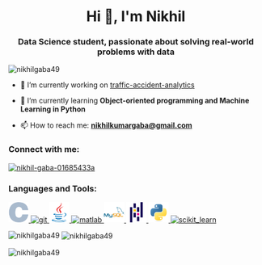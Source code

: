 <h1 align="center">Hi 👋, I'm Nikhil</h1>
<h3 align="center">Data Science student, passionate about solving real-world problems with data</h3>

<p align="left"> <img src="https://komarev.com/ghpvc/?username=nikhilgaba49&label=Profile%20views&color=0e75b6&style=flat" alt="nikhilgaba49" /> </p>

- 🔭 I’m currently working on [traffic-accident-analytics](https://github.com/NikhilGaba49/traffic-accident-analytics)

- 🌱 I’m currently learning **Object-oriented programming and Machine Learning in Python**

- 📫 How to reach me: **nikhilkumargaba@gmail.com**

<h3 align="left">Connect with me:</h3>
<p align="left">
<a href="https://linkedin.com/in/nikhil-gaba-01685433a" target="blank"><img align="center" src="https://raw.githubusercontent.com/rahuldkjain/github-profile-readme-generator/master/src/images/icons/Social/linked-in-alt.svg" alt="nikhil-gaba-01685433a" height="30" width="40" /></a>
</p>

<h3 align="left">Languages and Tools:</h3>
<p align="left"> <a href="https://www.cprogramming.com/" target="_blank" rel="noreferrer"> <img src="https://raw.githubusercontent.com/devicons/devicon/master/icons/c/c-original.svg" alt="c" width="40" height="40"/> </a> <a href="https://git-scm.com/" target="_blank" rel="noreferrer"> <img src="https://www.vectorlogo.zone/logos/git-scm/git-scm-icon.svg" alt="git" width="40" height="40"/> </a> <a href="https://www.java.com" target="_blank" rel="noreferrer"> <img src="https://raw.githubusercontent.com/devicons/devicon/master/icons/java/java-original.svg" alt="java" width="40" height="40"/> </a> <a href="https://www.mathworks.com/" target="_blank" rel="noreferrer"> <img src="https://upload.wikimedia.org/wikipedia/commons/2/21/Matlab_Logo.png" alt="matlab" width="40" height="40"/> </a> <a href="https://www.mysql.com/" target="_blank" rel="noreferrer"> <img src="https://raw.githubusercontent.com/devicons/devicon/master/icons/mysql/mysql-original-wordmark.svg" alt="mysql" width="40" height="40"/> </a> <a href="https://pandas.pydata.org/" target="_blank" rel="noreferrer"> <img src="https://raw.githubusercontent.com/devicons/devicon/2ae2a900d2f041da66e950e4d48052658d850630/icons/pandas/pandas-original.svg" alt="pandas" width="40" height="40"/> </a> <a href="https://www.python.org" target="_blank" rel="noreferrer"> <img src="https://raw.githubusercontent.com/devicons/devicon/master/icons/python/python-original.svg" alt="python" width="40" height="40"/> </a> <a href="https://scikit-learn.org/" target="_blank" rel="noreferrer"> <img src="https://upload.wikimedia.org/wikipedia/commons/0/05/Scikit_learn_logo_small.svg" alt="scikit_learn" width="40" height="40"/> </a> </p>

<p><img align="left" src="https://github-readme-stats.vercel.app/api/top-langs?username=nikhilgaba49&show_icons=true&locale=en&layout=compact" alt="nikhilgaba49" /></p>

<p>&nbsp;<img align="center" src="https://github-readme-stats.vercel.app/api?username=nikhilgaba49&show_icons=true&locale=en" alt="nikhilgaba49" /></p>

<p><img align="center" src="https://github-readme-streak-stats.herokuapp.com/?user=nikhilgaba49&" alt="nikhilgaba49" /></p>
